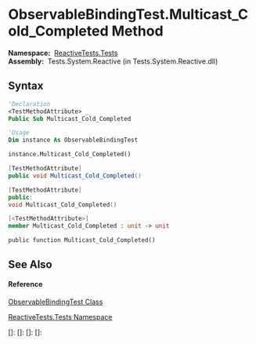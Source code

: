 # ObservableBindingTest.Multicast\_Cold\_Completed Method

**Namespace:**  [ReactiveTests.Tests](ReactiveTests.Tests\ReactiveTests.Tests.md)  
**Assembly:**  Tests.System.Reactive (in Tests.System.Reactive.dll)

## Syntax

```vb
'Declaration
<TestMethodAttribute> _
Public Sub Multicast_Cold_Completed
```

```vb
'Usage
Dim instance As ObservableBindingTest

instance.Multicast_Cold_Completed()
```

```csharp
[TestMethodAttribute]
public void Multicast_Cold_Completed()
```

```c++
[TestMethodAttribute]
public:
void Multicast_Cold_Completed()
```

```fsharp
[<TestMethodAttribute>]
member Multicast_Cold_Completed : unit -> unit 
```

```jscript
public function Multicast_Cold_Completed()
```

## See Also

#### Reference

[ObservableBindingTest Class](ObservableBindingTest\ObservableBindingTest.md)

[ReactiveTests.Tests Namespace](ReactiveTests.Tests\ReactiveTests.Tests.md)

[]: 
[]: 
[]: 
[]: 